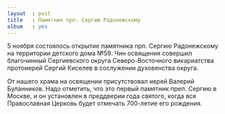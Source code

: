 ```yaml
---
layout  : post
title   : Памятник прп. Сергию Радонежскому
album   : yes
---
```

5 ноября состоялось открытие памятника прп. Сергию Радонежскому на территории детского дома №59. Чин освящения совершил благочинный Сергиевского округа Северо-Восточного викариатства протоиерей Сергий Киселев в сослужении духовенства округа.

От нашего храма на освящении присутствовал иерей Валерий Буланников. Надо отметить, что это первый памятник преп. Сергию в Москве, и он установлен в преддверии года святого, когда вся Православная Церковь будет отмечать 700-летие его рождения.
